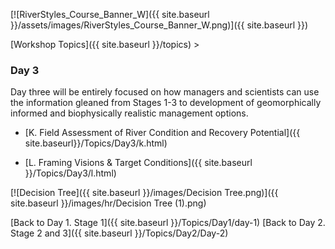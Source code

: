 [![RiverStyles_Course_Banner_W]({{ site.baseurl }}/assets/images/RiverStyles_Course_Banner_W.png)]({{ site.baseurl }})



[Workshop Topics]({{ site.baseurl }}/topics)‎ > ‎

### Day 3

Day three will be entirely focused on how managers and scientists can use the information gleaned from Stages 1-3 to development of geomorphically informed and biophysically realistic management options. 

* [K. Field Assessment of River Condition and Recovery Potential]({{ site.baseurl}}/Topics/Day3/k.html)

- [L. Framing Visions & Target Conditions]({{ site.baseurl }}/Topics/Day3/l.html)

[![Decision Tree]({{ site.baseurl }}/images/Decision Tree.png)]({{ site.baseurl }}/images/hr/Decision Tree (1).png)



[Back to Day 1. Stage 1]({{ site.baseurl }}/Topics/Day1/day-1)  	      [Back to Day 2. Stage 2 and 3]({{ site.baseurl }}/Topics/Day2/Day-2)  	